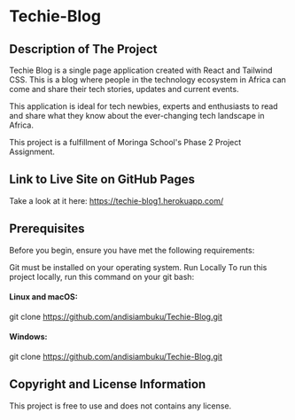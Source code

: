 # Techie-Blog

## Description of The Project
Techie Blog is a single page application created with React and Tailwind CSS. This is a blog where people in the technology ecosystem in Africa 
can come and share their tech stories, updates and current events.
 

This application is ideal for tech newbies, experts and enthusiasts to read and share what they know about the ever-changing tech landscape in Africa.


This project is a fulfillment of Moringa School's Phase 2 Project Assignment. 
 
## Link to Live Site on GitHub Pages 
Take a look at it here: https://techie-blog1.herokuapp.com/


## Prerequisites
Before you begin, ensure you have met the following requirements:

Git must be installed on your operating system.
Run Locally
To run this project locally, run this command on your git bash:

#### Linux and macOS:

git clone https://github.com/andisiambuku/Techie-Blog.git 

#### Windows:

git clone https://github.com/andisiambuku/Techie-Blog.git 

## Copyright and License Information
This project is free to use and does not contains any license.

